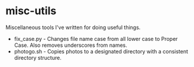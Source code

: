 misc-utils
==========

Miscellaneous tools I've written for doing useful things.

* fix_case.py - Changes file name case from all lower case to Proper Case. Also removes underscores from names.
* photogo.sh - Copies photos to a designated directory with a consistent directory structure.


